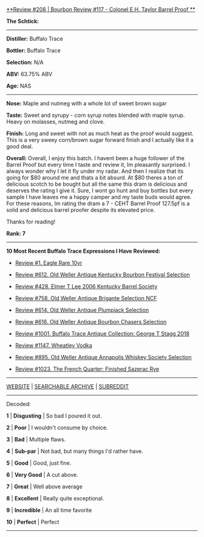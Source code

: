
[**Review #208 | Bourbon Review #117 - Colonel E.H. Taylor Barrel Proof **]( https://t8ke.review/review-208-colonel-eh-taylor-barrel-proof-1275/)

**The Schtick:** 

-----

**Distiller:** Buffalo Trace

**Bottler:** Buffalo Trace

**Selection:** N/A

**ABV:** 63.75% ABV

**Age:** NAS 

-----

**Nose:**  Maple and nutmeg with a whole lot of sweet brown sugar

**Taste:** Sweet and syrupy - corn syrup notes blended with maple syrup. Heavy on molasses, nutmeg and clove. 

**Finish:**  Long and sweet with not as much heat as the proof would suggest. This is a very sweey corn/brown sugar forward finish and I actually like it a good deal. 

**Overall:** Overall, I enjoy this batch. I havent been a huge follower of the Barrel Proof but every time I taste and review it, Im pleasantly surprised. I always wonder why I let it fly under my radar. And then I realize that its going for $80 around me and thats a bit absurd. At $80 theres a ton of delicious scotch to be bought but all the same this dram is delicious and deserves the rating I give it. Sure, I wont go hunt and buy bottles but every sample I have leaves me a happy camper and my taste buds would agree. For these reasons, Im rating the dram a 7 - CEHT Barrel Proof 127.5pf is a solid and delicious barrel proofer despite its elevated price. 

Thanks for reading!

**Rank: 7**

----- 

**10 Most Recent Buffalo Trace Expressions I Have Reviewed:** 

- [Review #1. Eagle Rare 10yr]( https://t8ke.review) 

- [Review #612. Old Weller Antique Kentucky Bourbon Festival Selection]( https://t8ke.review/review-612-old-weller-antique-kentucky-bourbon-festival/) 

- [Review #428. Elmer T Lee 2006 Kentucky Barrel Society]( https://t8ke.review/review-428-elmer-t-lee-2006/) 

- [Review #758. Old Weller Antique Brigante Selection NCF]( https://t8ke.review/review-758-old-weller-antique-ncf-brigante-selection/) 

- [Review #614. Old Weller Antique Plumpjack Selection]( https://t8ke.review/review-614-old-weller-antique-plumpjack-ncf/) 

- [Review #616. Old Weller Antique Bourbon Chasers Selection]( https://t8ke.review/review-616-old-weller-antique-bourbon-chasers/) 

- [Review #1001. Buffalo Trace Antique Collection: George T Stagg 2018]( https://t8ke.review/review-1001-buffalo-trace-antique-collection-2018-george-t-stagg-2018/) 

- [Review #1147. Wheatley Vodka]( https://t8ke.review/review-1147-wheatley-vodka/) 

- [Review #895. Old Weller Antique Annapolis Whiskey Society Selection]( https://t8ke.review/review-895-old-weller-antique-ncf-annapolis-whisky-society-selection/) 

- [Review #1023. The French Quarter: Finished Sazerac Rye]( https://t8ke.review/review-1023-the-french-quarter-finished-sazerac-rye/) 

-----

[WEBSITE](https://t8ke.review) | [SEARCHABLE ARCHIVE](https://t8ke.review/review-archive/) | [SUBREDDIT](https://reddit.com/r/t8kereviews)

-----

Decoded:

**1** | **Disgusting** | So bad I poured it out.

**2** | **Poor** | I wouldn't consume by choice.

**3** | **Bad** | Multiple flaws.

**4** | **Sub-par** | Not bad, but many things I'd rather have.

**5** | **Good** | Good, just fine.

**6** | **Very Good** | A cut above.

**7** | **Great** | Well above average

**8** | **Excellent** | Really quite exceptional.

**9** | **Incredible** | An all time favorite

**10** | **Perfect** | Perfect

----

